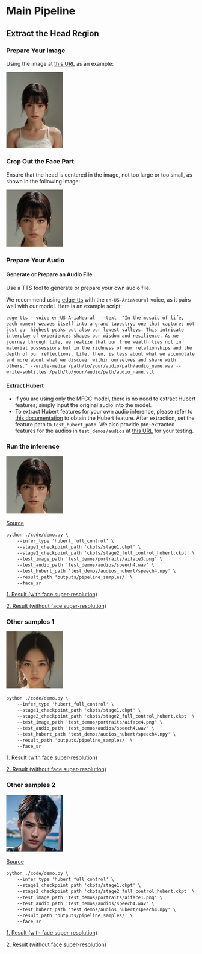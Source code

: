 
# Main Pipeline

## Extract the Head Region

### Prepare Your Image

Using the image at [this URL](https://civitai.com/images/1022064) as an example:

<img src="../assets/aiface3.png" width="30%">

### Crop Out the Face Part

Ensure that the head is centered in the image, not too large or too small, as shown in the following image:

<img src="../test_demos/portraits/aiface3.png" width="30%">

### Prepare Your Audio

#### Generate or Prepare an Audio File
Use a TTS tool to generate or prepare your own audio file.

We recommend using [edge-tts](https://github.com/rany2/edge-tts) with the `en-US-AriaNeural` voice, as it pairs well with our model. Here is an example script:
```
edge-tts --voice en-US-AriaNeural  --text  "In the mosaic of life, each moment weaves itself into a grand tapestry, one that captures not just our highest peaks but also our lowest valleys. This intricate interplay of experiences shapes our wisdom and resilience. As we journey through life, we realize that our true wealth lies not in material possessions but in the richness of our relationships and the depth of our reflections. Life, then, is less about what we accumulate and more about what we discover within ourselves and share with others." --write-media /path/to/your/audio/path/audio_name.wav --write-subtitles /path/to/your/audio/path/audio_name.vtt
```

#### Extract Hubert
- If you are using only the MFCC model, there is no need to extract Hubert features; simply input the original audio into the model.
- To extract Hubert features for your own audio inference, please refer to [this documentation](https://github.com/liutaocode/talking_face_preprocessing?tab=readme-ov-file#audio-feature-extraction) to obtain the Hubert feature. After extraction, set the feature path to `test_hubert_path`. We also provide pre-extracted features for the audios in `test_demos/audios` at [this URL](https://huggingface.co/datasets/taocode/anitalker_hubert_feature_samples/tree/main) for your testing.

### Run the inference 


<img src="../test_demos/portraits/aiface3.png" width="30%">

[Source](https://civitai.com/images/6525430)

```
python ./code/demo.py \
    --infer_type 'hubert_full_control' \
    --stage1_checkpoint_path 'ckpts/stage1.ckpt' \
    --stage2_checkpoint_path 'ckpts/stage2_full_control_hubert.ckpt' \
    --test_image_path 'test_demos/portraits/aiface3.png' \
    --test_audio_path 'test_demos/audios/speech4.wav' \
    --test_hubert_path 'test_demos/audios_hubert/speech4.npy' \
    --result_path 'outputs/pipeline_samples/' \
    --face_sr
```


[1. Result (with face super-resolution)](../outputs/pipeline_samples/aiface3-speech4_SR.mp4)

[2. Result (without face super-resolution)](../outputs/pipeline_samples/aiface3-speech4.mp4)


### Other samples 1

<img src="../test_demos/portraits/aiface4.png" width="30%">


```
python ./code/demo.py \
    --infer_type 'hubert_full_control' \
    --stage1_checkpoint_path 'ckpts/stage1.ckpt' \
    --stage2_checkpoint_path 'ckpts/stage2_full_control_hubert.ckpt' \
    --test_image_path 'test_demos/portraits/aiface4.png' \
    --test_audio_path 'test_demos/audios/speech4.wav' \
    --test_hubert_path 'test_demos/audios_hubert/speech4.npy' \
    --result_path 'outputs/pipeline_samples/' \
    --face_sr
```

[1. Result (with face super-resolution)](../outputs/pipeline_samples/aiface4-speech4_SR.mp4)

[2. Result (without face super-resolution)](../outputs/pipeline_samples/aiface4-speech4.mp4)




### Other samples 2

<img src="../test_demos/portraits/aiface1.png" width="30%">

[Source](https://civitai.com/images/1520359)

```
python ./code/demo.py \
    --infer_type 'hubert_full_control' \
    --stage1_checkpoint_path 'ckpts/stage1.ckpt' \
    --stage2_checkpoint_path 'ckpts/stage2_full_control_hubert.ckpt' \
    --test_image_path 'test_demos/portraits/aiface1.png' \
    --test_audio_path 'test_demos/audios/speech4.wav' \
    --test_hubert_path 'test_demos/audios_hubert/speech4.npy' \
    --result_path 'outputs/pipeline_samples/' \
    --face_sr
```


[1. Result (with face super-resolution)](../outputs/pipeline_samples/aiface1-speech4_SR.mp4)

[2. Result (without face super-resolution)](../outputs/pipeline_samples/aiface1-speech4.mp4)
